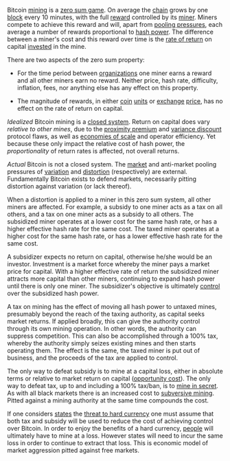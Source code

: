 Bitcoin [mining](Glossary#mine) is a [zero sum game](https://en.wikipedia.org/wiki/Zero-sum_game). On average the [chain](Glossary#chain) grows by one [block](Glossary#block) every 10 minutes, with the full [reward](Glossary#reward) controlled by its [miner](Glossary#miner). Miners compete to achieve this reward and will, apart from [pooling pressures](Pooling-Pressure-Risk), each average a number of rewards proportional to [hash power](Glossary#hash-power). The difference between a miner's cost and this reward over time is the [rate of return](Glossary#interest) on capital [invested](Glossary#lend) in the mine.

There are two aspects of the zero sum property:

* For the time period between [organizations](Glossary#organization) one miner earns a reward and all other miners earn no reward. Neither price, hash rate, difficulty, inflation, fees, nor anything else has any effect on this property.

* The magnitude of rewards, in either [coin](Glossary#coin) [units](Glossary#unit) or [exchange](Glossary#exchange) [price](Glossary#price), has no effect on the rate of return on capital.

*Idealized* Bitcoin mining is a [closed system](https://en.wikipedia.org/wiki/Closed_system). Return on capital does vary *relative to other mines*, due to the [proximity premium](Proximity-Premium-Flaw) and [variance discount](Variance-Discount-Flaw) protocol flaws, as well as [economies of scale](https://en.wikipedia.org/wiki/Economies_of_scale) and operator efficiency. Yet because these only impact the relative cost of hash power, the *proportionality* of return rates is affected, not overall returns.

*Actual* Bitcoin is not a closed system. The [market](Glossary#market) and anti-market pooling pressures of [variation](Glossary#variation) and [distortion](Glossary#distortion) (respectively) are external. Fundamentally Bitcoin exists to defend markets, necessarily pitting distortion against variation (or lack thereof).

When a distortion is applied to a miner in this zero sum system, all other miners are affected. For example, a subsidy to one miner acts as a tax on all others, and a tax on one miner acts as a subsidy to all others. The subsidized miner operates at a lower cost for the same hash rate, or has a higher effective hash rate for the same cost. The taxed miner operates at a higher cost for the same hash rate, or has a lower effective hash rate for the same cost.

A subsidizer expects no return on capital, otherwise he/she would be an investor. Investment is a market force whereby the miner pays a market price for capital. With a higher effective rate of return the subsidized miner attracts more capital than other miners, continuing to expand hash power until there is only one miner. The subsidizer's objective is ultimately [control](Glossary#power) over the subsidized hash power.

A tax on mining has the effect of moving all hash power to untaxed mines, presumably beyond the reach of the taxing authority, as capital seeks market returns. If applied broadly, this can give the authority control through its own mining operation. In other words, the authority can suppress competition. This can also be accomplished through a 100% tax, whereby the authority simply seizes existing mines and then starts operating them. The effect is the same, the taxed miner is put out of business, and the proceeds of the tax are applied to control.

The only way to defeat subsidy is to mine at a capital loss, either in absolute terms or relative to market return on capital ([opportunity cost](https://en.wikipedia.org/wiki/Opportunity_cost)). The only way to defeat tax, up to and including a 100% tax/ban, is to [mine in secret](Risk-Sharing-Principle). As with all black markets there is an increased cost to [subversive mining](https://www.theatlantic.com/magazine/archive/2017/09/big-in-venezuela/534177). Pitted against a mining authority at the same time compounds the cost.

If one considers [states](Glossary#state) the [threat to hard currency](Axiom-of-Resistance) one must assume that both tax and subsidy will be used to reduce the cost of achieving control over Bitcoin. In order to enjoy the benefits of a hard currency, [people](Glossary#person) will ultimately have to mine at a loss. However states will need to incur the same loss in order to continue to extract that loss. This is economic model of market aggression pitted against free markets.